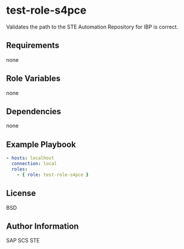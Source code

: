 # test-role-s4pce
Validates the path to the STE Automation Repository for IBP is correct.

## Requirements
none

## Role Variables
none

## Dependencies
none

## Example Playbook
```yaml
- hosts: localhost
  connection: local
  roles:
    - { role: test-role-s4pce }
```

## License
BSD

## Author Information
SAP SCS STE
